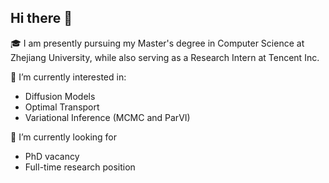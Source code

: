 ## Hi there 👋

🎓 I am presently pursuing my Master's degree in Computer Science at Zhejiang University, while also serving as a Research Intern at Tencent Inc.

🔬 I’m currently interested in:
- Diffusion Models
- Optimal Transport
- Variational Inference (MCMC and ParVI)

💼 I’m currently looking for
- PhD vacancy
- Full-time research position



<!--
**zituitui/zituitui** is a ✨ _special_ ✨ repository because its `README.md` (this file) appears on your GitHub profile.

Here are some ideas to get you started:


- 🔭 I’m currently working on ...
- 🌱 I’m currently learning ...
- 👯 I’m looking to collaborate on ...
- 🤔 I’m looking for help with ...
- 💬 Ask me about ...
- 📫 How to reach me: ...
- 😄 Pronouns: ...
- ⚡ Fun fact: ...
-->
